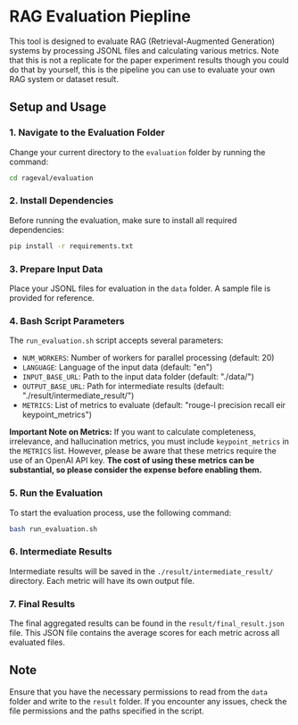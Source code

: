 # RAG Evaluation Piepline

This tool is designed to evaluate RAG (Retrieval-Augmented Generation) systems by processing JSONL files and calculating various metrics. Note that this is not a replicate for the paper experiment results though you could do that by yourself, this is the pipeline you can use to evaluate your own RAG system or dataset result.

## Setup and Usage

### 1. Navigate to the Evaluation Folder

Change your current directory to the `evaluation` folder by running the command:

```bash
cd rageval/evaluation
```

### 2. Install Dependencies

Before running the evaluation, make sure to install all required dependencies:

```bash
pip install -r requirements.txt
```


### 3. Prepare Input Data

Place your JSONL files for evaluation in the `data` folder. A sample file is provided for reference.

### 4. Bash Script Parameters

The `run_evaluation.sh` script accepts several parameters:

- `NUM_WORKERS`: Number of workers for parallel processing (default: 20)
- `LANGUAGE`: Language of the input data (default: "en")
- `INPUT_BASE_URL`: Path to the input data folder (default: "./data/")
- `OUTPUT_BASE_URL`: Path for intermediate results (default: "./result/intermediate_result/")
- `METRICS`: List of metrics to evaluate (default: "rouge-l precision recall eir keypoint_metrics")

**Important Note on Metrics:**
If you want to calculate completeness, irrelevance, and hallucination metrics, you must include `keypoint_metrics` in the `METRICS` list. However, please be aware that these metrics require the use of an OpenAI API key. **The cost of using these metrics can be substantial, so please consider the expense before enabling them.**

### 5. Run the Evaluation

To start the evaluation process, use the following command:

```bash
bash run_evaluation.sh
```

### 6. Intermediate Results

Intermediate results will be saved in the `./result/intermediate_result/` directory. Each metric will have its own output file.

### 7. Final Results

The final aggregated results can be found in the `result/final_result.json` file. This JSON file contains the average scores for each metric across all evaluated files.

## Note

Ensure that you have the necessary permissions to read from the `data` folder and write to the `result` folder. If you encounter any issues, check the file permissions and the paths specified in the script.